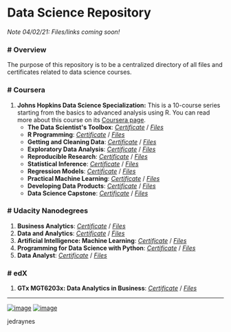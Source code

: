 
# Data Science Repository


*Note 04/02/21: Files/links coming soon!*

### # Overview
The purpose of this repository is to be a centralized directory of all files and certificates related to data science courses.

### # Coursera
1. **Johns Hopkins Data Science Specialization:** This is a 10-course series starting from the basics to advanced analysis using R. You can read more about this course on its [Coursera page](https://www.coursera.org/specializations/jhu-data-science).
    * **The Data Scientist's Toolbox**: [*Certificate*](https://github.com/jedraynes/learningdatascience/blob/main/Coursera/Johns%20Hopkins%20Data%20Science%20Specialization/1%20The%20Data%20Scientist's%20Toolbox/The%20Data%20Scientist's%20Toolbox.pdf) / [*Files*](https://github.com/jedraynes/learningdatascience/tree/main/Coursera/Johns%20Hopkins%20Data%20Science%20Specialization/1%20The%20Data%20Scientist's%20Toolbox)
    * **R Programming**: [*Certificate*](https://github.com/jedraynes/learningdatascience/blob/main/Coursera/Johns%20Hopkins%20Data%20Science%20Specialization/2%20R%20Programming/R%20Programming.pdf) / [*Files*](https://github.com/jedraynes/learningdatascience/tree/main/Coursera/Johns%20Hopkins%20Data%20Science%20Specialization/2%20R%20Programming)
    * **Getting and Cleaning Data**: [*Certificate*](https://github.com/jedraynes/learningdatascience/blob/main/Coursera/Johns%20Hopkins%20Data%20Science%20Specialization/3%20Getting%20and%20Cleaning%20Data/Getting%20and%20Cleaning%20Data.pdf) / [*Files*](https://github.com/jedraynes/learningdatascience/tree/main/Coursera/Johns%20Hopkins%20Data%20Science%20Specialization/3%20Getting%20and%20Cleaning%20Data)
    * **Exploratory Data Analysis**: [*Certificate*](https://github.com/jedraynes/learningdatascience/blob/main/Coursera/Johns%20Hopkins%20Data%20Science%20Specialization/4%20Exploratory%20Data%20Analysis/Exploratory%20Data%20Analysis.pdf) / [*Files*](https://github.com/jedraynes/learningdatascience/tree/main/Coursera/Johns%20Hopkins%20Data%20Science%20Specialization/4%20Exploratory%20Data%20Analysis)
    * **Reproducible Research**: [*Certificate*](https://github.com/jedraynes/learningdatascience/blob/main/Coursera/Johns%20Hopkins%20Data%20Science%20Specialization/5%20Reproducible%20Research/Reproducible%20Research.pdf) / [*Files*](https://github.com/jedraynes/learningdatascience/tree/main/Coursera/Johns%20Hopkins%20Data%20Science%20Specialization/5%20Reproducible%20Research)
    * **Statistical Inference**: [*Certificate*](https://github.com/jedraynes/learningdatascience/blob/main/Coursera/Johns%20Hopkins%20Data%20Science%20Specialization/6%20Statistical%20Inference/Statistical%20Inference.pdf) / [*Files*](https://github.com/jedraynes/learningdatascience/tree/main/Coursera/Johns%20Hopkins%20Data%20Science%20Specialization/6%20Statistical%20Inference)
    * **Regression Models**: [*Certificate*](https://github.com/jedraynes/learningdatascience/blob/main/Coursera/Johns%20Hopkins%20Data%20Science%20Specialization/7%20Regression%20Models/Regression%20Models.pdf) / [*Files*](https://github.com/jedraynes/learningdatascience/tree/main/Coursera/Johns%20Hopkins%20Data%20Science%20Specialization/7%20Regression%20Models)
    * **Practical Machine Learning**:  [*Certificate*](https://github.com/jedraynes/learningdatascience/blob/main/Coursera/Johns%20Hopkins%20Data%20Science%20Specialization/8%20Practical%20Machine%20Learning/Practical%20Machine%20Learning.pdf) / [*Files*](https://github.com/jedraynes/learningdatascience/tree/main/Coursera/Johns%20Hopkins%20Data%20Science%20Specialization/8%20Practical%20Machine%20Learning)
    * **Developing Data Products**:  [*Certificate*]() / [*Files*](https://github.com/jedraynes/learningdatascience/tree/main/Coursera/Johns%20Hopkins%20Data%20Science%20Specialization/9%20Developing%20Data%20Products)
    * **Data Science Capstone**:  [*Certificate*]() / [*Files*]()

### # Udacity Nanodegrees
1. **Business Analytics**:  [*Certificate*]() / [*Files*]()
2. **Data and Analytics**:  [*Certificate*]() / [*Files*]()
3. **Artificial Intelligence: Machine Learning**:  [*Certificate*]() / [*Files*]()
4. **Programming for Data Science with Python**:  [*Certificate*]() / [*Files*]()
5. **Data Analyst**:  [*Certificate*]() / [*Files*]()

### # edX
1. **GTx MGT6203x: Data Analytics in Business**:  [*Certificate*]() / [*Files*]()


---
[![image](https://img.shields.io/badge/Personal%20Site-%20-informational?style=flat-square&logo=appveyor)](https://www.jedraynes.com/)
[![image](https://img.shields.io/badge/LinkedIn-%20-informational?style=flat-square&logo=appveyor)](https://www.linkedin.com/in/jedraynes/)

jedraynes
